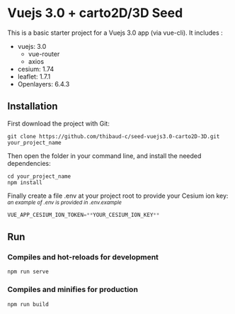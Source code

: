 # Vuejs 3.0 + carto2D/3D Seed

This is a basic starter project for a Vuejs 3.0 app (via vue-cli). 
It includes :
- vuejs: 3.0
    - vue-router
    - axios
- cesium: 1.74
- leaflet: 1.7.1
- Openlayers: 6.4.3

## Installation

First download the project with Git:

```
git clone https://github.com/thibaud-c/seed-vuejs3.0-carto2D-3D.git your_project_name
```

Then open the folder in your command line, and install the needed dependencies:

```
cd your_project_name
npm install
```

Finally create a file .env at your project root to provide your Cesium ion key:
<sup>_an example of .env is provided in .env.example_</sup>
```js
VUE_APP_CESIUM_ION_TOKEN=**YOUR_CESIUM_ION_KEY**
```

## Run

### Compiles and hot-reloads for development
```
npm run serve
```

### Compiles and minifies for production
```
npm run build
```